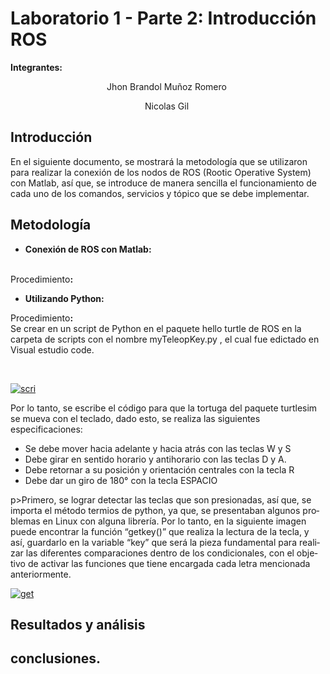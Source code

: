 # Laboratorio 1 - Parte 2: Introducción ROS
<p><strong>Integrantes: &nbsp;</strong></p>
<p style="text-align: center;"><span data-contrast="auto">Jhon Brandol Mu&ntilde;oz Romero</span><span data-ccp-props="{&quot;201341983&quot;:0,&quot;335559739&quot;:160,&quot;335559740&quot;:259}">&nbsp;</span></p>
<p style="text-align: center;"><span data-contrast="auto">Nicolas Gil</span><span data-ccp-props="{&quot;201341983&quot;:0,&quot;335559739&quot;:160,&quot;335559740&quot;:259}">&nbsp;</span></p>
<h2><strong>Introducci&oacute;n</strong></h2>
<p><span data-contrast="auto" xml:lang="ES-ES" lang="ES-ES" class="TextRun SCXW158323604 BCX0"><span class="NormalTextRun SCXW158323604 BCX0">En el siguiente documento, se mostrar&aacute; la metodolog&iacute;a que se utilizaron para realizar la conexi&oacute;n de los nodos de ROS (</span><span class="NormalTextRun SpellingErrorV2 SCXW158323604 BCX0">Rootic</span><span class="NormalTextRun SCXW158323604 BCX0"> Operative </span><span class="NormalTextRun SpellingErrorV2 SCXW158323604 BCX0">System</span><span class="NormalTextRun SCXW158323604 BCX0">) con Matlab, as&iacute; que, se introduce de manera sencilla el funcionamiento de cada uno de los comandos, servicios y t&oacute;pico que se debe implementar. </span></span><span class="EOP SCXW158323604 BCX0" data-ccp-props="{&quot;201341983&quot;:0,&quot;335559739&quot;:160,&quot;335559740&quot;:259}">&nbsp;</span></p>
<h2><strong></strong></h2>




<h2><strong>Metodologı́a</strong></h2>
<ul>
<li><strong>Conexi&oacute;n de ROS con Matlab:</strong><br /><br /></li>
</ul>
<p>Procedimiento<strong>:</strong></p>
<p><strong></strong></p>
<ul>
  
  
  
  
  
  
<li><strong>Utilizando Python: </strong></li>
</ul>
<p>Procedimiento<strong>:<br /></strong>Se crear en un script de Python en el paquete hello turtle de ROS en la carpeta de scripts con el nombre myTeleopKey.py , el cual fue edictado en Visual estudio code.<strong></strong></p>
<p>&nbsp;</p>
<a href="https://ibb.co/80r83Xj"><img src="https://i.ibb.co/1Lr2Vb9/scri.png" alt="scri" border="0"></a>

<p><span data-contrast="auto">Por lo tanto, se escribe el c&oacute;digo para que la tortuga del paquete turtlesim se mueva con el teclado, dado esto, se realiza las siguientes especificaciones:</span><span data-ccp-props="{&quot;201341983&quot;:0,&quot;335559739&quot;:160,&quot;335559740&quot;:259}">&nbsp;</span></p>
<ul>
<li><span data-contrast="auto"> Se debe mover hacia adelante y hacia atr&aacute;s con las teclas W y S</span><span data-ccp-props="{&quot;201341983&quot;:0,&quot;335559739&quot;:160,&quot;335559740&quot;:259}"></span></li>
<li><span data-contrast="auto"> Debe girar en sentido horario y antihorario con las teclas D y A.</span><span data-ccp-props="{&quot;201341983&quot;:0,&quot;335559739&quot;:160,&quot;335559740&quot;:259}"></span></li>
<li><span data-contrast="auto"> Debe retornar a su posici&oacute;n y orientaci&oacute;n centrales con la tecla R</span><span data-ccp-props="{&quot;201341983&quot;:0,&quot;335559739&quot;:160,&quot;335559740&quot;:259}"></span></li>
<li><span data-contrast="auto"> Debe dar un giro de 180&deg; con la tecla ESPACIO</span><span data-ccp-props="{&quot;201341983&quot;:0,&quot;335559739&quot;:160,&quot;335559740&quot;:259}"></span></li>
</ul>
</p>
p><span data-contrast="auto" xml:lang="ES-ES" lang="ES-ES" class="TextRun SCXW9434875 BCX0"><span class="NormalTextRun SCXW9434875 BCX0">Primero, se lograr detectar las teclas que son presionadas, as&iacute; que, se importa el m&eacute;todo </span><span class="NormalTextRun SpellingErrorV2 SCXW9434875 BCX0">termios</span><span class="NormalTextRun SCXW9434875 BCX0"> de </span><span class="NormalTextRun SpellingErrorV2 SCXW9434875 BCX0">python</span><span class="NormalTextRun SCXW9434875 BCX0">, ya que, se presentaban algunos problemas en Linux con alguna librer&iacute;a.</span></span><span data-contrast="auto" xml:lang="ES-ES" lang="ES-ES" class="TextRun SCXW9434875 BCX0"><span class="NormalTextRun SCXW9434875 BCX0"> Por lo tanto, en la siguiente imagen puede encontrar la funci&oacute;n &ldquo;</span><span class="NormalTextRun SpellingErrorV2 SCXW9434875 BCX0">getkey</span><span class="NormalTextRun SCXW9434875 BCX0">(</span><span class="NormalTextRun SCXW9434875 BCX0">)&rdquo; que</span><span class="NormalTextRun SCXW9434875 BCX0"> realiza la lectura de la tecla, y as&iacute;, guardarlo en la variable &ldquo;</span><span class="NormalTextRun SpellingErrorV2 SCXW9434875 BCX0">key</span><span class="NormalTextRun SCXW9434875 BCX0">&rdquo; que ser&aacute; la pieza fundamental para realizar las diferentes comparaciones dentro de los condicionales, con el objetivo de activar las funciones que tiene encargada cada letra mencionada anteriormente. </span></span><span class="EOP SCXW9434875 BCX0" data-ccp-props="{&quot;201341983&quot;:0,&quot;335559739&quot;:160,&quot;335559740&quot;:259}">&nbsp;</span></p>

<a href="https://imgbb.com/"><img src="https://i.ibb.co/31Yrcs6/get.png" alt="get" border="0"></a>


<h2><strong>Resultados y&nbsp;</strong><strong>an&aacute;lisis&nbsp;</strong></h2>


<h2><strong>conclusiones.</strong></h2>
